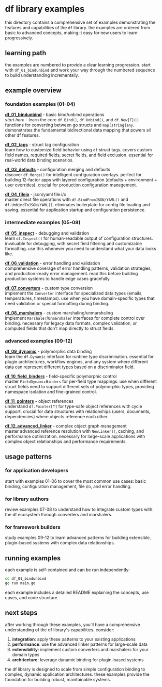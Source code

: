# df library examples

this directory contains a comprehensive set of examples demonstrating the features and capabilities of the `df` library. the examples are ordered from basic to advanced concepts, making it easy for new users to learn progressively.

## learning path

the examples are numbered to provide a clear learning progression. start with `df_01_bindunbind` and work your way through the numbered sequence to build understanding incrementally.

## example overview

### foundation examples (01-04)

**[df_01_bindunbind](./df_01_bindunbind/)** - basic bind/unbind operations  
*start here* - learn the core `df.Bind()`, `df.Unbind()`, and `df.New[T]()` functions for converting between go structs and `map[string]any`. demonstrates the fundamental bidirectional data mapping that powers all other df features.

**[df_02_tags](./df_02_tags/)** - struct tag configuration  
learn how to customize field behavior using `df` struct tags. covers custom field names, required fields, secret fields, and field exclusion. essential for real-world data binding scenarios.

**[df_03_defaults](./df_03_defaults/)** - configuration merging and defaults  
discover `df.Merge()` for intelligent configuration overlays. perfect for building 12-factor apps with layered configuration (defaults + environment + user overrides). crucial for production configuration management.

**[df_04_fileio](./df_04_fileio/)** - json/yaml file i/o  
master direct file operations with `df.BindFromJSON/YAML()` and `df.UnbindToJSON/YAML()`. eliminates boilerplate for config file loading and saving. essential for application startup and configuration persistence.

### intermediate examples (05-08)

**[df_05_inspect](./df_05_inspect/)** - debugging and validation  
learn `df.Inspect()` for human-readable output of configuration structures. invaluable for debugging, with secret field filtering and customizable formatting. use this whenever you need to understand what your data looks like.

**[df_06_validation](./df_06_validation/)** - error handling and validation  
comprehensive coverage of error handling patterns, validation strategies, and production-ready error management. read this before building production systems to handle edge cases gracefully.

**[df_07_converters](./df_07_converters/)** - custom type conversion  
implement the `Converter` interface for specialized data types (emails, temperatures, timestamps). use when you have domain-specific types that need validation or special formatting during binding.

**[df_08_marshalers](./df_08_marshalers/)** - custom marshaling/unmarshaling  
implement `Marshaler`/`Unmarshaler` interfaces for complete control over binding. necessary for legacy data formats, complex validation, or computed fields that don't map directly to struct fields.

### advanced examples (09-12)

**[df_09_dynamic](./df_09_dynamic/)** - polymorphic data binding  
learn the `df.Dynamic` interface for runtime type discrimination. essential for plugin architectures, workflow engines, and any system where different data can represent different types based on a discriminator field.

**[df_10_field_binders](./df_10_field_binders/)** - field-specific polymorphic control  
master `FieldDynamicBinders` for per-field type mappings. use when different struct fields need to support different sets of polymorphic types, providing namespace isolation and fine-grained control.

**[df_11_pointers](./df_11_pointers/)** - object references  
understand `df.Pointer[T]` for type-safe object references with cycle support. crucial for data structures with relationships (users, documents, dependencies) where objects reference each other.

**[df_12_advanced_linker](./df_12_advanced_linker/)** - complex object graph management  
master advanced reference resolution with `NewLinker()`, caching, and performance optimization. necessary for large-scale applications with complex object relationships and performance requirements.

## usage patterns

### for application developers
start with examples 01-06 to cover the most common use cases: basic binding, configuration management, file i/o, and error handling.

### for library authors
review examples 07-08 to understand how to integrate custom types with the df ecosystem through converters and marshalers.

### for framework builders
study examples 09-12 to learn advanced patterns for building extensible, plugin-based systems with complex data relationships.

## running examples

each example is self-contained and can be run independently:

```bash
cd df_01_bindunbind
go run main.go
```

each example includes a detailed README explaining the concepts, use cases, and code structure.

## next steps

after working through these examples, you'll have a comprehensive understanding of the df library's capabilities. consider:

1. **integration**: apply these patterns to your existing applications
2. **performance**: use the advanced linker patterns for large-scale data
3. **extensibility**: implement custom converters and marshalers for your domain types
4. **architecture**: leverage dynamic binding for plugin-based systems

the df library is designed to scale from simple configuration binding to complex, dynamic application architectures. these examples provide the foundation for building robust, maintainable systems.